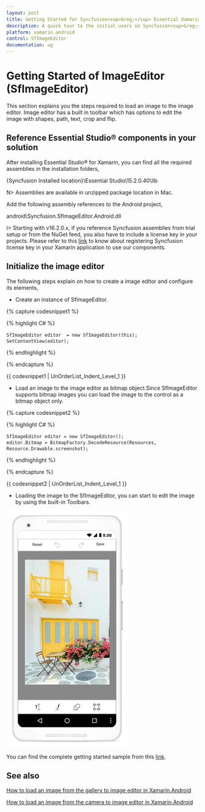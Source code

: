 ```yaml
---
layout: post
title: Getting Started for Syncfusion<sup>&reg;</sup> Essential Xamarin.Android SfImageEditor
description: A quick tour to the initial users on Syncfusion<sup>&reg;</sup> SfImageEditor control for Xamarin.Android  platform and create a demo application.
platform: xamarin.android
control: SfImageEditor
documentation: ug
---
```

# Getting Started of ImageEditor (SfImageEditor)

This section explains you the steps required to load an image to the image editor. Image editor has a built in toolbar which has options to edit the image with shapes, path, text, crop and flip.

## Reference Essential Studio® components in your solution

After installing Essential Studio® for Xamarin, you can find all the required assemblies in the installation folders, 

{Syncfusion Installed location}\Essential Studio\15.2.0.40\lib

N> Assemblies are available in unzipped package location in Mac.

Add the following assembly references to the Android project,

android\Syncfusion.SfImageEditor.Android.dll

I> Starting with v16.2.0.x, if you reference Syncfusion assemblies from trial setup or from the NuGet feed, you also have to include a license key in your projects. Please refer to this [link](https://help.syncfusion.com/common/essential-studio/licensing/license-key) to know about registering Syncfusion license key in your Xamarin application to use our components.

## Initialize the image editor

The following steps explain on how to create a image editor  and configure its elements,

* Create an instance of SfImageEditor.

{% capture codesnippet1 %}

{% highlight C# %}

    SfImageEditor editor  = new SfImageEditor(this);
    SetContentView(editor);

{% endhighlight %}

{% endcapture %}

{{ codesnippet1 | UnOrderList_Indent_Level_1 }} 

* Load an image to the image editor as bitmap object.Since SfImageEditor supports bitmap images you can load the image to the control as a bitmap object only.

{% capture codesnippet2 %}

{% highlight C# %}

    SfImageEditor editor = new SfImageEditor();
    editor.Bitmap = BitmapFactory.DecodeResource(Resources, Resource.Drawable.screenshot);
 
{% endhighlight %}

{% endcapture %}

{{ codesnippet2 | UnOrderList_Indent_Level_1 }} 

* Loading the image to the SfImageEditor, you can start to edit the image by using the built-in Toolbars.

![SfImageEditor](ImageEditor_images/gettingstarted.png)


You can find the complete getting started sample from this [link](https://github.com/SyncfusionExamples/Getting-Started-Sample-of-SfImageEditor-in-Xamarin.Android).

## See also

[How to load an image from the gallery to image editor in Xamarin.Android](https://www.syncfusion.com/kb/7777/how-to-load-an-image-from-gallery-in-imageeditor-xamarin-android)

[How to load an image from the camera to image editor in Xamarin.Android](https://www.syncfusion.com/kb/7775/how-to-load-an-image-from-the-camera-to-image-editor-in-xamarin-android)